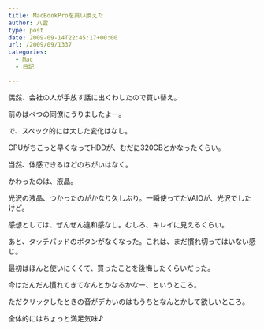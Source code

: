 ```yaml
---
title: MacBookProを買い換えた
author: 八雲
type: post
date: 2009-09-14T22:45:17+00:00
url: /2009/09/1337
categories:
  - Mac
  - 日記

---
```

偶然、会社の人が手放す話に出くわしたので買い替え。

前のはべつの同僚にうりましたよー。
  
で、スペック的には大した変化はなし。
  
CPUがちこっと早くなってHDDが、むだに320GBとかなったくらい。
  
当然、体感できるほどのちがいはなく。

かわったのは、液晶。
  
光沢の液晶、つかったのがかなり久しぶり。一瞬使ってたVAIOが、光沢でしたけど。
  
感想としては、ぜんぜん違和感なし。むしろ、キレイに見えるくらい。

あと、タッチパッドのボタンがなくなった。これは、まだ慣れ切ってはいない感じ。
  
最初はほんと使いにくくて、買ったことを後悔したくらいだった。
  
今はだんだん慣れてきてなんとかなるかなー、というところ。
  
ただクリックしたときの音がデカいのはもうちとなんとかして欲しいところ。

全体的にはちょっと満足気味♪